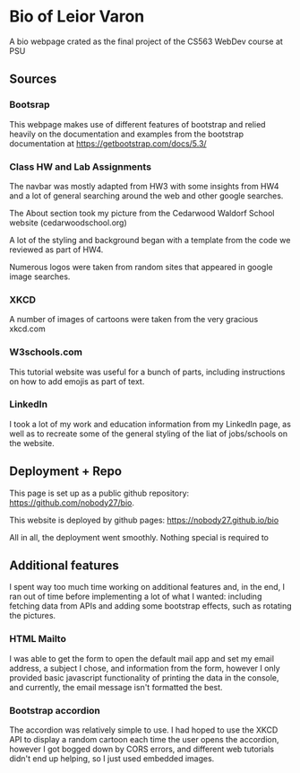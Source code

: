 # Bio of Leior Varon

A bio webpage crated as the final project of the CS563 WebDev course at PSU

## Sources

### Bootsrap

This webpage makes use of different features of bootstrap and relied heavily on the documentation and examples from the bootstrap documentation at https://getbootstrap.com/docs/5.3/

### Class HW and Lab Assignments

The navbar was mostly adapted from HW3 with some insights from HW4 and a lot of general searching around the web and other google searches.

The About section took my picture from the Cedarwood Waldorf School website (cedarwoodschool.org)

A lot of the styling and background began with a template from the code we reviewed as part of HW4.

Numerous logos were taken from random sites that appeared in google image searches.

### XKCD

A number of images of cartoons were taken from the very gracious xkcd.com

### W3schools.com

This tutorial website was useful for a bunch of parts, including instructions on how to add emojis as part of text.

### LinkedIn

I took a lot of my work and education information from my LinkedIn page, as well as to recreate some of the general styling of the liat of jobs/schools on the website.

## Deployment + Repo

This page is set up as a public github repository: https://github.com/nobody27/bio.

This website is deployed by github pages: https://nobody27.github.io/bio

All in all, the deployment went smoothly. Nothing special is required to

## Additional features

I spent way too much time working on additional features and, in the end, I ran out of time before implementing a lot of what I wanted: including fetching data from APIs and adding some bootstrap effects, such as rotating the pictures.

### HTML Mailto

I was able to get the form to open the default mail app and set my email address, a subject I chose, and information from the form, however I only provided basic javascript functionality of printing the data in the console, and currently, the email message isn't formatted the best.

### Bootstrap accordion

The accordion was relatively simple to use. I had hoped to use the XKCD API to display a random cartoon each time the user opens the accordion, however I got bogged down by CORS errors, and different web tutorials didn't end up helping, so I just used embedded images.
